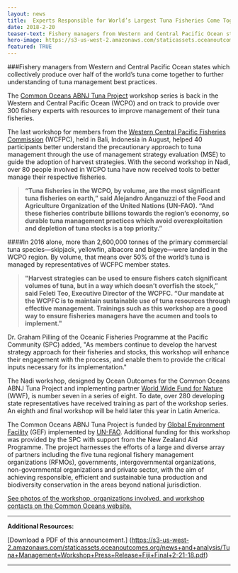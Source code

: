 ```yaml
---
layout: news
title:  Experts Responsible for World’s Largest Tuna Fisheries Come Together to Work Towards More Sustainable Management
date: 2018-2-20
teaser-text: Fishery managers from Western and Central Pacific Ocean states which collectively produce over half of the world’s tuna come together to further understanding of tuna management best practices.
hero-image: https://s3-us-west-2.amazonaws.com/staticassets.oceanoutcomes.org/news+and+analysis/hero+images/tuna-management-workshop-fiji.jpg
featured: TRUE
---
```

###Fishery managers from Western and Central Pacific Ocean states which collectively produce over half of the world’s tuna come together to further understanding of tuna management best practices.

The <a href="http://www.fao.org/in-action/commonoceans/" target="_blank">Common Oceans ABNJ Tuna Project</a> workshop series is back in the Western and Central Pacific Ocean (WCPO) and on track to provide over 300 fishery experts with resources to improve management of their tuna fisheries.

The last workshop for members from the <a href="https://www.wcpfc.int/" target="_blank">Western Central Pacific Fisheries Commission</a> (WCFPC), held in Bali, Indonesia in August, helped 40 participants better understand the precautionary approach to tuna management through the use of management strategy evaluation (MSE) to guide the adoption of harvest strategies. With the second workshop in Nadi, over 80 people involved in WCPO tuna have now received tools to better manage their respective fisheries.

>**“Tuna fisheries in the WCPO, by volume, are the most significant tuna fisheries on earth,” said Alejandro Anganuzzi of the Food and Agriculture Organization of the United Nations (UN-FAO). “And these fisheries contribute billions towards the region’s economy, so durable tuna management practices which avoid overexploitation and depletion of tuna stocks is a top priority.”**

####In 2016 alone, more than 2,600,000 tonnes of the primary commercial tuna species—skipjack, yellowfin, albacore and bigeye—were landed in the WCPO region. By volume, that means over 50% of the world’s tuna is managed by representatives of WCFPC member states.

>**"Harvest strategies can be used to ensure fishers catch significant volumes of tuna, but in a way which doesn’t overfish the stock,” said Feleti Teo, Executive Director of the WCPFC. “Our mandate at the WCPFC is to maintain sustainable use of tuna resources through effective management. Trainings such as this workshop are a good way to ensure fisheries managers have the acumen and tools to implement."**

Dr. Graham Pilling of the Oceanic Fisheries Programme at the Pacific Community (SPC) added, "As members continue to develop the harvest strategy approach for their fisheries and stocks, this workshop will enhance their engagement with the process, and enable them to provide the critical inputs necessary for its implementation."

The Nadi workshop, designed by Ocean Outcomes for the Common Oceans ABNJ Tuna Project and implementing partner <a href="https://www.worldwildlife.org/" target="_blank">World Wide Fund for Nature</a> (WWF), is number seven in a series of eight. To date, over 280 developing state representatives have received training as part of the workshop series. An eighth and final workshop will be held later this year in Latin America. 

The Common Oceans ABNJ Tuna Project is funded by <a href="https://www.thegef.org/" target="_blank">Global Environment Facility</a> (GEF) implemented by <a href="http://www.fao.org/home/en/" target="_blank">UN-FAO</a>. Additional funding for this workshop was provided by the SPC with support from the New Zealand Aid Programme. The project harnesses the efforts of a large and diverse array of partners including the five tuna regional fishery management organizations (RFMOs), governments, intergovernmental organizations, non-governmental organizations and private sector, with the aim of achieving responsible, efficient and sustainable tuna production and biodiversity conservation in the areas beyond national jurisdiction.

<a href="http://www.fao.org/in-action/commonoceans/news/en/" target="_blank">See photos of the workshop, organizations involved, and workshop contacts on the Common Oceans website.</a>

----

**Additional Resources:**

[Download a PDF of this announcement.] (https://s3-us-west-2.amazonaws.com/staticassets.oceanoutcomes.org/news+and+analysis/Tuna+Management+Workshop+Press+Release+Fiji+Final+2-21-18.pdf)

----

